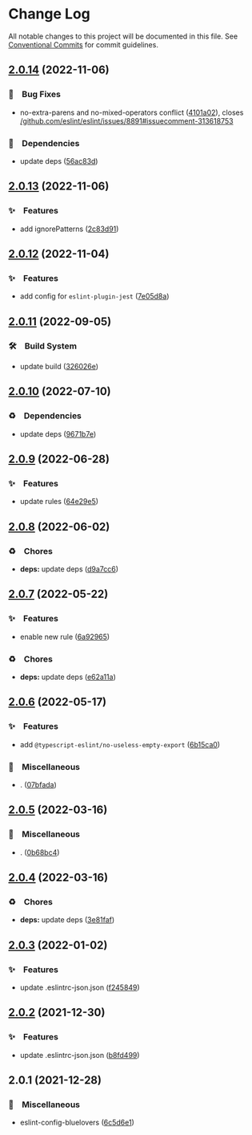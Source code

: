 # Change Log

All notable changes to this project will be documented in this file.
See [Conventional Commits](https://conventionalcommits.org) for commit guidelines.

## [2.0.14](https://github.com/bluelovers/ws-eslint/compare/eslint-config-bluelovers@2.0.13...eslint-config-bluelovers@2.0.14) (2022-11-06)



### 🐛　Bug Fixes

* no-extra-parens and no-mixed-operators conflict ([4101a02](https://github.com/bluelovers/ws-eslint/commit/4101a0283d4795b7ec749c18def84f20267f3957)), closes [/github.com/eslint/eslint/issues/8891#issuecomment-313618753](https://github.com//github.com/eslint/eslint/issues/8891/issues/issuecomment-313618753)


### 📌　Dependencies

* update deps ([56ac83d](https://github.com/bluelovers/ws-eslint/commit/56ac83d9e0515880e202a39b24e5c7b2a0398d61))



## [2.0.13](https://github.com/bluelovers/ws-eslint/compare/eslint-config-bluelovers@2.0.12...eslint-config-bluelovers@2.0.13) (2022-11-06)



### ✨　Features

* add ignorePatterns ([2c83d91](https://github.com/bluelovers/ws-eslint/commit/2c83d916427120f06704c263ba9c591c0c8badfb))



## [2.0.12](https://github.com/bluelovers/ws-eslint/compare/eslint-config-bluelovers@2.0.11...eslint-config-bluelovers@2.0.12) (2022-11-04)



### ✨　Features

* add config for `eslint-plugin-jest` ([7e05d8a](https://github.com/bluelovers/ws-eslint/commit/7e05d8ae3f15a0afe4f8b79246a8595cbecb573b))



## [2.0.11](https://github.com/bluelovers/ws-eslint/compare/eslint-config-bluelovers@2.0.10...eslint-config-bluelovers@2.0.11) (2022-09-05)



### 🛠　Build System

* update build ([326026e](https://github.com/bluelovers/ws-eslint/commit/326026e802e1bd1f7c2f8113109b1cc44f8b3b3d))



## [2.0.10](https://github.com/bluelovers/ws-eslint/compare/eslint-config-bluelovers@2.0.9...eslint-config-bluelovers@2.0.10) (2022-07-10)


### ♻️　Dependencies

* update deps ([9671b7e](https://github.com/bluelovers/ws-eslint/commit/9671b7edd2d72d97e43c4b8cf17b16c57846bc7c))





## [2.0.9](https://github.com/bluelovers/ws-eslint/compare/eslint-config-bluelovers@2.0.8...eslint-config-bluelovers@2.0.9) (2022-06-28)


### ✨　Features

* update rules ([64e29e5](https://github.com/bluelovers/ws-eslint/commit/64e29e56c933a1c228d94d008447b834e0c63050))





## [2.0.8](https://github.com/bluelovers/ws-eslint/compare/eslint-config-bluelovers@2.0.7...eslint-config-bluelovers@2.0.8) (2022-06-02)


### ♻️　Chores

* **deps:** update deps ([d9a7cc6](https://github.com/bluelovers/ws-eslint/commit/d9a7cc61a59d88ff16a220e92e5ca598b23c342c))





## [2.0.7](https://github.com/bluelovers/ws-eslint/compare/eslint-config-bluelovers@2.0.6...eslint-config-bluelovers@2.0.7) (2022-05-22)


### ✨　Features

* enable new rule ([6a92965](https://github.com/bluelovers/ws-eslint/commit/6a92965433786a5924929d1ae485147aa03107fc))


### ♻️　Chores

* **deps:** update deps ([e62a11a](https://github.com/bluelovers/ws-eslint/commit/e62a11aaa19509458ec0f9b3039c77cefe76a719))





## [2.0.6](https://github.com/bluelovers/ws-eslint/compare/eslint-config-bluelovers@2.0.5...eslint-config-bluelovers@2.0.6) (2022-05-17)


### ✨　Features

* add `@typescript-eslint/no-useless-empty-export` ([6b15ca0](https://github.com/bluelovers/ws-eslint/commit/6b15ca0ef06b358b39bdd36b2a0c787ad601730b))


### 🔖　Miscellaneous

* . ([07bfada](https://github.com/bluelovers/ws-eslint/commit/07bfada7a370681c0186d302c2be386a33bb00e8))





## [2.0.5](https://github.com/bluelovers/ws-eslint/compare/eslint-config-bluelovers@2.0.4...eslint-config-bluelovers@2.0.5) (2022-03-16)


### 🔖　Miscellaneous

* . ([0b68bc4](https://github.com/bluelovers/ws-eslint/commit/0b68bc4da19d1ae35b029e6ae3770ba94af68475))





## [2.0.4](https://github.com/bluelovers/ws-eslint/compare/eslint-config-bluelovers@2.0.3...eslint-config-bluelovers@2.0.4) (2022-03-16)


### ♻️　Chores

* **deps:** update deps ([3e81faf](https://github.com/bluelovers/ws-eslint/commit/3e81faff1b90ec9607c324cc382f8e51f84e7843))





## [2.0.3](https://github.com/bluelovers/ws-eslint/compare/eslint-config-bluelovers@2.0.2...eslint-config-bluelovers@2.0.3) (2022-01-02)


### ✨　Features

* update .eslintrc-json.json ([f245849](https://github.com/bluelovers/ws-eslint/commit/f2458493b5edb54ede72ae51f75e0e144b4fe9e9))





## [2.0.2](https://github.com/bluelovers/ws-eslint/compare/eslint-config-bluelovers@2.0.1...eslint-config-bluelovers@2.0.2) (2021-12-30)


### ✨　Features

* update .eslintrc-json.json ([b8fd499](https://github.com/bluelovers/ws-eslint/commit/b8fd4998889469b9c8de70b9e5a8593b3edb0577))





## 2.0.1 (2021-12-28)


### 🔖　Miscellaneous

* eslint-config-bluelovers ([6c5d6e1](https://github.com/bluelovers/ws-eslint/commit/6c5d6e17c2fa4087aa40c4bc714149f1e84dfe84))
